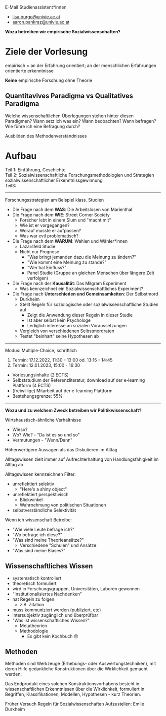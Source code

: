 E-Mail Studienassistent\*innen

- lisa.burgo@univie.ac.at
- aaron.pankraz@univie.ac.at

**Wozu betreiben wir empirische Sozialwissenschaften?**

# Ziele der Vorlesung

empirisch = an der Erfahrung orientiert; an der menschlichen Erfahrungen orientierte erkenntnisse

**Keine** empirische Forschung ohne Theorie

## Quantitavives Paradigma vs Qualitatives Paradigma

Welche wissenschaftlichen Überlegungen stehen hinter diesen Paradigmen? Wann setz ich was ein? Wann beobachten? Wann befragen? Wie führe ich eine Befragung durch?

Ausbilden des Methodenverständnisses

# Aufbau

Teil 1: Einführung, Geschichte
<br>
Teil 2: Sozialwissenschaftliche Forschungsmethodologien und Strategien sozialwissenschaftlicher Erkenntnissgewinnung
<br>
Teil3:

---

Forschungsstrategien am Beispiel klass. Studien

- Die Frage nach dem **WAS**: Die Arbeitslosen von Marienthal
- Die Frage nach dem **WIE**: Street Corner Society
  - Forscher lebt in einem Slum und "macht mit"
  - Wie ist er vorgegangen?
  - Worauf musste er aufpassen?
  - Was war evtl problematisch?
- Die Frage nach dem **WARUM**: Wahlen und Wähler\*innen
  - Lazarsfeld Studie
  - Nicht nur Prognose
    - "Was bringt jemanden dazu die Meinung zu ändern?"
    - "Wie kommt eine Meinung zu stande?"
    - "Wer hat Einfluss?"
    - Panel Studie (Gruppe an gleichen Menschen über längere Zeit verfolgen)
- Die Frage nach der **Kausalität**: Das Milgram Experiment
  - Was kennzeichnet ein Sozialwissenschaftliches Experiment?
- Die Frage nach **Unterschieden und Gemeinsamkeiten**: Der Selbstmord
  - Durkheim
  - Stellt Regeln für soziologische oder sozialwissenschaftliche Studien auf
    - Zeigt die Anwendung dieser Regeln in dieser Studie
    - Ist aber selbst kein Psychologe
    - Lediglich interesse an sozialen Voraussetzungen
  - Vergleich von verschiedenen Selbstmordraten
  - Testet "beinhart" seine Hypothesen ab

---

Modus: Multiple-Choice, schriftlich

1. Termin: 17.12.2022, 11:30 - 13:00 od. 13:15 - 14:45
2. Termin: 12.01.2023, 15:00 - 16:30

- Vorlesungsinhalte (2 ECTS)
- Selbststudium der Referenzliteratur, download auf der e-learning Plattform (4 ECTS)
- (freiwillige) Mitarbeit auf der e-learning Plattform
- Bestehungsgrenze: 55%

---

**Wozu und zu welchem Zweck betreiben wir Politikwissenschaft?**

Wirtshaustisch-ähnliche Verhältnisse

- Wieso?
- Wo? Wie? - "Da ist es so und so"
- Vermutungen - "Wenn/Dann"

Höherwertigere Aussagen als das Diskutieren im Alltag

Alltagswissen zielt immer auf Aufrechterhaltung von Handlungsfähigkeit im Alltag ab

Alltagswissen kennzeichnen Filter:

- unreflektiert selektiv
  - "Here's a shiny object"
- unreflektiert perspektivisch
  - Blickwinkel
  - Wahrnehmung von politischen Situationen
- selbstverständliche Selektivität

Wenn ich wissenschaft Betreibe:

- "Wie viele Leute befrage ich?"
- "Wo befrage ich diese?"
- "Was sind meine Theorieansätze?"
  - Verschiedene "Schulen" und Ansätze
- "Was sind meine Biases?"

## Wissenschaftliches Wissen

- systematisch kontroliert
- theoretisch formuliert
- wird in Forschungsgruppen, Universitäten, Laboren gewonnen
- "Institutionalisiertes Nachdenken"
- hat Regeln zu folgen
  - z.B. Zitation
- muss kommuniziert werden (publiziert, etc)
- intersubjektiv zugänglich und überprüfbar
- "Was ist wissenschaftliches Wissen?"
  - Metatheorien
  - Methodologie
    - Es gibt kein Kochbuch 😞

## Methoden

Methoden sind Werkzeuge (Erhebungs- oder Auswertungstechniken), mit deren Hilfe gedankliche Konstruktionen über die Wirklichkeit gemacht werden.

Das Endprodukt eines solchen Konstruktionsvorhabens besteht in wissenschaftlichen Erkenntnissen über die Wirklichkeit, formuliert in Begriffen, Klassifikationen, Modellen, Hypothesen - kurz Theorien.

Früher Versuch Regeln für Sozialwissenschaften Aufzustellen: Emile Durkheim
